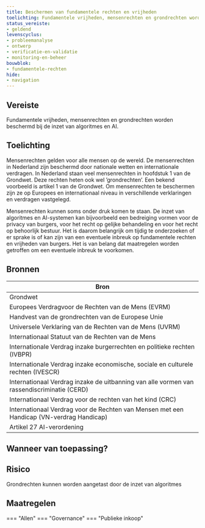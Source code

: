```yaml
---
title: Beschermen van fundamentele rechten en vrijheden
toelichting: Fundamentele vrijheden, mensenrechten en grondrechten worden beschermd bij de inzet van algoritmes en AI.
status_vereiste:
- geldend
levenscyclus:
- probleemanalyse
- ontwerp
- verificatie-en-validatie
- monitoring-en-beheer
bouwblok:
- fundamentele-rechten
hide:
- navigation
---
```


<!-- tags -->
## Vereiste

Fundamentele vrijheden, mensenrechten en grondrechten worden beschermd bij de inzet van algoritmes en AI.

## Toelichting

Mensenrechten gelden voor alle mensen op de wereld.
De mensenrechten in Nederland zijn beschermd door nationale wetten en internationale verdragen.
In Nederland staan veel mensenrechten in hoofdstuk 1 van de Grondwet.
Deze rechten heten ook wel ’grondrechten’.
Een bekend voorbeeld is artikel 1 van de Grondwet.
Om mensenrechten te beschermen zijn ze op Europees en internationaal niveau in verschillende verklaringen en verdragen vastgelegd.


Mensenrechten kunnen soms onder druk komen te staan.
De inzet van algoritmes en AI-systemen kan bijvoorbeeld een bedreiging vormen voor de privacy van burgers, voor het  recht op gelijke behandeling en voor het recht op behoorlijk bestuur.
Het is daarom belangrijk om tijdig te onderzoeken of er sprake is of kan zijn van een eventuele inbreuk op fundamentele rechten en vrijheden van burgers. Het is van belang dat maatregelen worden getroffen om een eventuele inbreuk te voorkomen.

## Bronnen

| Bron                        |
|-----------------------------|
|Grondwet|
|Europees Verdragvoor de Rechten van de Mens (EVRM)|
|Handvest van de grondrechten van de Europese Unie|
|Universele Verklaring van de Rechten van de Mens (UVRM)|
|Internationaal Statuut van de Rechten van de Mens|
|Internationale Verdrag inzake burgerrechten en politieke rechten (IVBPR)|
|Internationale Verdrag inzake economische, sociale en culturele rechten (IVESCR)|
|Internationaal Verdrag inzake de uitbanning van alle vormen van rassendiscriminatie (CERD)|
|Internationaal Verdrag voor de rechten van het kind (CRC)|
|Internationaal Verdrag voor de Rechten van Mensen met een Handicap (VN-verdrag Handicap)|
|Artikel 27 AI-verordening|

## Wanneer van toepassing?


## Risico

Grondrechten kunnen worden aangetast door de inzet van algoritmes

## Maatregelen

=== "Allen"
	<!-- list_maatregelen vereiste/fundamentele_rechten -->
=== "Governance"
	<!-- list_maatregelen vereiste/fundamentele_rechten boubwlok/governance -->
=== "Publieke inkoop"
	<!-- list_maatregelen vereiste/fundamentele_rechten bouwblok/publieke-inkoop -->
